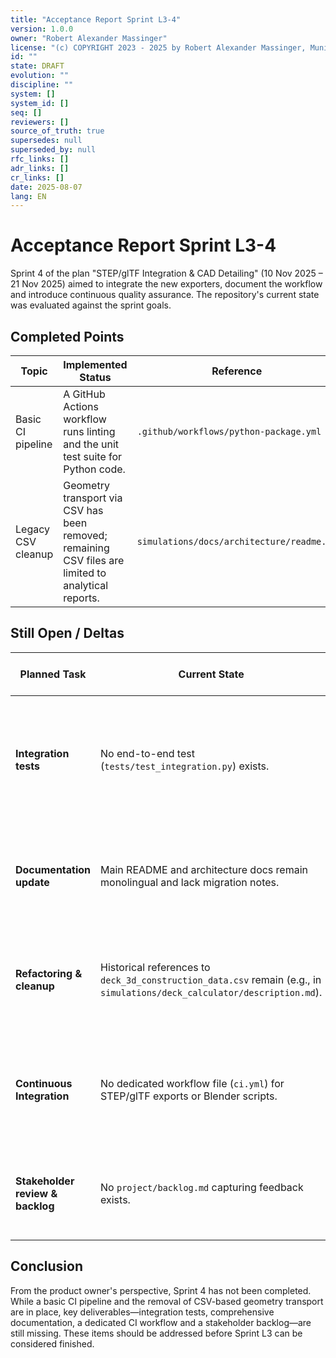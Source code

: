 ```yaml
---
title: "Acceptance Report Sprint L3-4"
version: 1.0.0
owner: "Robert Alexander Massinger"
license: "(c) COPYRIGHT 2023 - 2025 by Robert Alexander Massinger, Munich, Germany. ALL RIGHTS RESERVED."
id: ""
state: DRAFT
evolution: ""
discipline: ""
system: []
system_id: []
seq: []
reviewers: []
source_of_truth: true
supersedes: null
superseded_by: null
rfc_links: []
adr_links: []
cr_links: []
date: 2025-08-07
lang: EN
---
```


# Acceptance Report Sprint L3-4

Sprint 4 of the plan "STEP/glTF Integration & CAD Detailing" (10 Nov 2025 – 21 Nov 2025) aimed to integrate the new exporters, document the workflow and introduce continuous quality assurance. The repository's current state was evaluated against the sprint goals.

## Completed Points

| Topic | Implemented Status | Reference |
| --- | --- | --- |
| Basic CI pipeline | A GitHub Actions workflow runs linting and the unit test suite for Python code. | `.github/workflows/python-package.yml` |
| Legacy CSV cleanup | Geometry transport via CSV has been removed; remaining CSV files are limited to analytical reports. | `simulations/docs/architecture/readme.md` |

## Still Open / Deltas

| Planned Task | Current State | How it needs to be implemented |
| --- | --- | --- |
| **Integration tests** | No end-to-end test (`tests/test_integration.py`) exists. | Add a test that generates geometry, exports STEP/glTF and verifies Blender or a viewer can import the files. |
| **Documentation update** | Main README and architecture docs remain monolingual and lack migration notes. | Provide bilingual documentation with examples of new CLI options and the layer model. |
| **Refactoring & cleanup** | Historical references to `deck_3d_construction_data.csv` remain (e.g., in `simulations/deck_calculator/description.md`). | Remove outdated CSV mentions and ensure consistent naming/PEP8 across modules. |
| **Continuous Integration** | No dedicated workflow file (`ci.yml`) for STEP/glTF exports or Blender scripts. | Create a workflow that runs exporters, tests Blender imports and uploads STEP/glTF artifacts. |
| **Stakeholder review & backlog** | No `project/backlog.md` capturing feedback exists. | Create the backlog file summarizing stakeholder feedback and follow-up items. |

## Conclusion

From the product owner's perspective, Sprint 4 has not been completed. While a basic CI pipeline and the removal of CSV-based geometry transport are in place, key deliverables—integration tests, comprehensive documentation, a dedicated CI workflow and a stakeholder backlog—are still missing. These items should be addressed before Sprint L3 can be considered finished.
